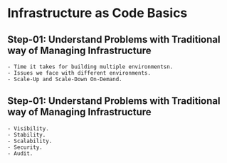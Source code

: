 # Infrastructure as Code Basics

## Step-01: Understand Problems with Traditional way of Managing Infrastructure
    - Time it takes for building multiple environmentsn.
    - Issues we face with different environments.
    - Scale-Up and Scale-Down On-Demand.

## Step-01: Understand Problems with Traditional way of Managing Infrastructure
    - Visibility.
    - Stability.
    - Scalability.
    - Security.
    - Audit.
